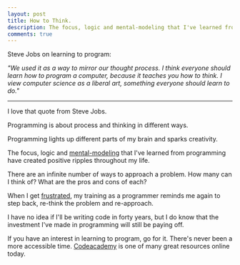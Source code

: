 ```yaml
---
layout: post
title: How to Think.
description: The focus, logic and mental-modeling that I've learned from programming has created positive ripples throughout my life. 
comments: true
---
```

Steve Jobs on learning to program:

*"We used it as a way to mirror our thought process. I think everyone should learn how to program a computer, because it teaches you how to think. I view computer science as a liberal art, something everyone should learn to do."*

-----
I love that quote from Steve Jobs.

Programming is about process and thinking in different ways.

Programming lights up different parts of my brain and sparks creativity.

The focus, logic and [mental-modeling]({{site.url}}/models) that I've learned from programming have created positive ripples throughout my life. 

There are an infinite number of ways to approach a problem.  How many can I think of?  What are the pros and cons of each?

When I get [frustrated]({{site.url}}/frustration), my training as a programmer reminds me again to step back, re-think the problem and re-approach.

I have no idea if I'll be writing code in forty years, but I do know that the investment I've made in programming will still be paying off.

If you have an interest in learning to program, go for it.  There's never been a more accessible time.  [Codeacademy](http://www.codecademy.com) is one of many great resources online today.
